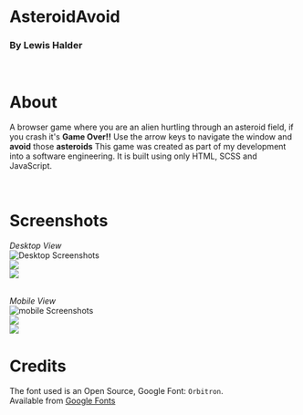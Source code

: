# AsteroidAvoid
### By Lewis Halder
<br />

About
=====
A browser game where you are an alien hurtling through an asteroid field, if you crash it's **Game Over!!**
Use the arrow keys to navigate the window and **avoid** those **asteroids** 
This game was created as part of my development into a software engineering. It is built using only HTML,
SCSS and JavaScript.

<br />

Screenshots
===========

*Desktop View*<br />
![Desktop Screenshots](./images/startScreenshot.jpg)
<br />
![](./images/gamePlayScreenshot.jpg)
<br />
![](./images/crashedScreenshot.jpg)
<br />

<br /> *Mobile View*<br />
![mobile Screenshots](./images/mobileScreenshot1.jpg)
<br />
![](./images/mobileScreenshot2.jpg)
<br />
![](./images/mobileScreenshot3.jpg)
<br />

Credits
=======

The font used is an Open Source, Google Font: `Orbitron`.
<br />Available from [Google Fonts](https://fonts.google.com/specimen/Inconsolata)
